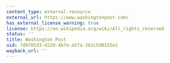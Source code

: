 ```yaml
---
content_type: external-resource
external_url: https://www.washingtonpost.com/
has_external_license_warning: true
license: https://en.wikipedia.org/wiki/All_rights_reserved
status: ''
title: Washington Post
uid: 7d9705d3-d220-4b7e-a57a-262c5d0155e1
wayback_url: ''
---
```

